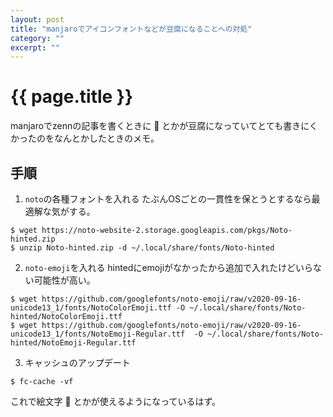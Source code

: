 ```yaml
---
layout: post
title: "manjaroでアイコンフォントなどが豆腐になることへの対処"
category: ""
excerpt: ""
---
```


# {{ page.title }}

manjaroでzennの記事を書くときに 🐜 とかが豆腐になっていてとても書きにくかったのをなんとかしたときのメモ。

## 手順

1. `noto`の各種フォントを入れる
   たぶんOSごとの一貫性を保とうとするなら最適解な気がする。

```console
$ wget https://noto-website-2.storage.googleapis.com/pkgs/Noto-hinted.zip
$ unzip Noto-hinted.zip -d ~/.local/share/fonts/Noto-hinted
```

2. `noto-emoji`を入れる
   hintedにemojiがなかったから追加で入れたけどいらない可能性が高い。

```console
$ wget https://github.com/googlefonts/noto-emoji/raw/v2020-09-16-unicode13_1/fonts/NotoColorEmoji.ttf -O ~/.local/share/fonts/Noto-hinted/NotoColorEmoji.ttf
$ wget https://github.com/googlefonts/noto-emoji/raw/v2020-09-16-unicode13_1/fonts/NotoEmoji-Regular.ttf  -O ~/.local/share/fonts/Noto-hinted/NotoEmoji-Regular.ttf
```

3. キャッシュのアップデート

```console
$ fc-cache -vf
```

これで絵文字 🐜 とかが使えるようになっているはず。
